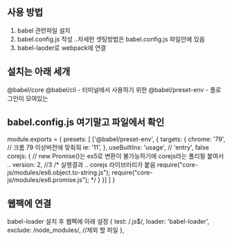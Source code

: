 ## 사용 방법
1. babel 관련파일 설치 
2. babel.config.js 작성 ..자세한 셋팅방법은 babel.config.js 파일안에 있음  
3. babel-laoder로 webpack에 연결 


## 설치는 아래 세개 
@babel/core 
@babel/cli - 터미널에서 사용하기 위한
@babel/preset-env - 플로그인이 모여있는


## babel.config.js 여기말고 파일에서 확인
module.exports = {
    presets: [
        ['@babel/preset-env', {
            targets: {
                chrome: '79', // 크롬 79 이상버전에 맞춰줘 
                ie: '11',
            },
            useBuiltIns: 'usage', // 'entry', false
            corejs: { // new Promise()는 es5로 변환이 불가능하기에 corejs라는 폴리필 붙여서 ..
                version: 2, //3
                /*  실행결과 .. corejs 라이브러리가 붙음
                    require("core-js/modules/es6.object.to-string.js");
                    require("core-js/modules/es6.promise.js");
                */
            }
        }]
    ]
}


## 웹팩에 연결 
babel-loader 설치 후 웹팩에 아래 설정
{
    test: /\.js$/,
    loader: 'babel-loader',
    exclude: /node_modules/, //제외 할 피일
},